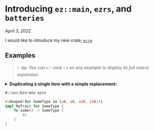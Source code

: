 # Introducing `ez::main`, `ezrs`, and `batteries`

_April 3, 2022_

I would like to introduce my new crate, [`erro`](https://crates.io/crates/erro).

## Examples

> 💡 <em>tip: You can</em> 👉 <em>click</em> 👈 <em>on any example to display its full macro
> expansion.</em>

<details><summary><strong>Duplicating a single item with a simple replacement:</strong>

```rust
#!/usr/bin/env ezrs

#[dooped(for SomeType in [u8, i8, u16, i16])]
impl MyTrait for SomeType {
    fn some() -> SomeType {
        42
    }
}
```

</summary>

```rust
impl MyTrait for u8 {
    fn some() -> u8 {
        42
    }
}

impl MyTrait for i8 {
    fn some() -> u16 {
        42
    }
}

impl MyTrait for u16 {
    fn some() -> u16 {
        42
    }
}

impl MyTrait for i16 {
    fn some() -> u16 {
        42
    }
}
```

</details>
